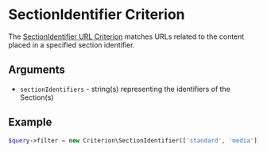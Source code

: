 # SectionIdentifier Criterion

The [SectionIdentifier URL Criterion](https://github.com/ibexa/core/blob/main/src/contracts/Repository/Values/URL/Query/Criterion/SectionIdentifier.php)
matches URLs related to the content placed in a specified section identifier.

## Arguments

- `sectionIdentifiers` - string(s) representing the identifiers of the Section(s)

## Example

```php
$query->filter = new Criterion\SectionIdentifier(['standard', 'media']);
```
